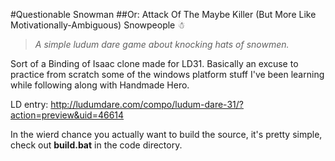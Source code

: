 #Questionable Snowman
##Or: Attack Of The Maybe Killer (But More Like Motivationally-Ambiguous) Snowpeople ☃

>*A simple ludum dare game about knocking hats of snowmen.*


Sort of a Binding of Isaac clone made for LD31. 
Basically an excuse to practice from scratch 
some of the windows platform stuff I've been 
learning while following along with Handmade Hero.

LD entry:
http://ludumdare.com/compo/ludum-dare-31/?action=preview&uid=46614


In the wierd chance you actually want to build the source, 
it's pretty simple, check out **build.bat** in the code directory.

